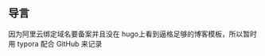 导言
-------------------------------------------
因为阿里云绑定域名要备案并且没在 hugo上看到逼格足够的博客模板，所以暂时用 typora 配合 GitHub 来记录

